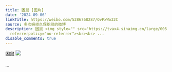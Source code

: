 ```yaml
---
title: 困鼠 [图片]
date: '2024-09-06'
linkTitle: https://weibo.com/5286768287/OvPxWo32C
source: 多次婉拒久保织织的微博
description: 困鼠 <img style="" src="https://tvax4.sinaimg.cn/large/005LMJWfgy1hterxy18lcj30u00u0djs.jpg"
  referrerpolicy="no-referrer"><br><br> ...
disable_comments: true
---
```

困鼠 <img style="" src="https://tvax4.sinaimg.cn/large/005LMJWfgy1hterxy18lcj30u00u0djs.jpg" referrerpolicy="no-referrer"><br><br> ...